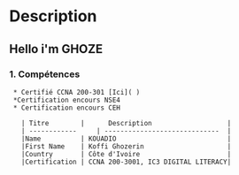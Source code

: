 # Description
## Hello i'm GHOZE

### 1. Compétences

     * Certifié CCNA 200-301 [Ici]( ) 
     *Certification encours NSE4
     * Certification encours CEH

       | Titre        |      Description                   |
       | ------------     | -----------------------------  |
       |Name          | KOUADIO                            |
       |First Name    | Koffi Ghozerin                     |
       |Country       | Côte d'Ivoire                      |
       |Certification | CCNA 200-3001, IC3 DIGITAL LITERACY|    
